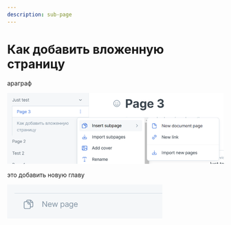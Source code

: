 ```yaml
---
description: sub-page
---
```


# Как добавить вложенную страницу

араграф

<img src="../../.gitbook/assets/image.png" alt="" data-size="original">

это добавить новую главу

![](<../../.gitbook/assets/image (1).png>)
